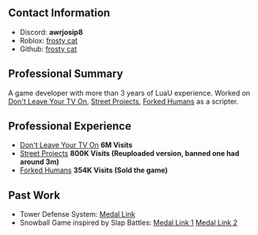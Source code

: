 ## Contact Information
- Discord: **awrjosip8**
- Roblox: [frosty cat](https://www.roblox.com/users/68904454/profile)
- Github: [frosty cat](https://github.com/frostyvcat/Repo/blob/main/README.md)


## Professional Summary
A game developer with more than 3 years of LuaU experience. Worked on [Don't Leave Your TV On](https://www.roblox.com/games/14239772624/Dont-Leave-Your-TV-On), [Street Projects](https://www.roblox.com/games/70918042652271/FREE-GUNS-Street-Projects), [Forked Humans](https://www.roblox.com/games/119873572281324/Fork-Humans-UPD) as a scripter.

## Professional Experience
- [Don't Leave Your TV On](https://www.roblox.com/games/14239772624/Dont-Leave-Your-TV-On) **__6M Visits__**
- [Street Projects](https://www.roblox.com/games/70918042652271/FREE-GUNS-Street-Projects) **800K Visits (Reuploaded version, banned one had around 3m)**
- [Forked Humans](https://www.roblox.com/games/119873572281324/Fork-Humans-UPD) **354K Visits (Sold the game)**


## Past Work
- Tower Defense System: [Medal Link](https://medal.tv/games/roblox-studio/clips/lbpBKOIcUWaNmC5b_?invite=cr-MSxtRVEsNjE5NjA4NjU&v=21)
- Snowball Game inspired by Slap Battles: [Medal Link 1](https://medal.tv/games/roblox-studio/clips/jRyDOaFh3wPfzXHjE?invite=cr-MSxRU0IsNjE5NjA4NjU&v=21) [Medal Link 2](https://medal.tv/games/roblox-studio/clips/jPtKOZEaVJ_dhL9Pk?invite=cr-MSxUalcsNjE5NjA4NjU&v=34)

